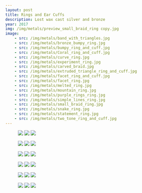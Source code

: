 ```yaml
---
layout: post
title: Rings and Ear Cuffs
description: Lost wax cast silver and bronze
year: 2017
img: /img/metals/preview_small_braid_ring copy.jpg
image:
    - src: /img/metals/band_with_triangles.jpg
    - src: /img/metals/bronze_bumpy_ring.jpg
    - src: /img/metals/bumpy_ring_and_cuff.jpg
    - src: /img/metals/Coral_ring_and_cuff.jpg
    - src: /img/metals/curve_ring.jpg
    - src: /img/metals/experiment_ring.jpg
    - src: /img/metals/carved_braid.jpg
    - src: /img/metals/extruded_triangle_ring_and_cuff.jpg
    - src: /img/metals/facet_ring_and_cuff.jpg
    - src: /img/metals/facet_ring.jpg
    - src: /img/metals/melted_ring.jpg
    - src: /img/metals/mountain_ring.jpg
    - src: /img/metals/purple_rings_ring.jpg
    - src: /img/metals/simple_lines_ring.jpg
    - src: /img/metals/small_braid_ring.jpg
    - src: /img/metals/snake_ring.jpg
    - src: /img/metals/statement_ring.jpg
    - src: /img/metals/two_tone_ring_and_cuff.jpg
---
```

<figure>
  <img class="col one" src="{{ page.image[0].src }}">
  <img class="col one" src="{{ page.image[1].src }}">
  <img class="col one" src="{{ page.image[2].src }}">
</figure>
<figure>
  <img class="col one" src="{{ page.image[3].src }}">
  <img class="col one" src="{{ page.image[4].src }}">
  <img class="col one" src="{{ page.image[5].src }}">
</figure>
<figure>
  <img class="col one" src="{{ page.image[6].src }}">
  <img class="col one" src="{{ page.image[7].src }}">
  <img class="col one" src="{{ page.image[8].src }}">
</figure>
<figure>
  <img class="col one" src="{{ page.image[9].src }}">
  <img class="col one" src="{{ page.image[10].src }}">
  <img class="col one" src="{{ page.image[11].src }}">
</figure>
<figure>
  <img class="col one" src="{{ page.image[12].src }}">
  <img class="col one" src="{{ page.image[13].src }}">
  <img class="col one" src="{{ page.image[14].src }}">
</figure>
<figure>
  <img class="col one" src="{{ page.image[15].src }}">
  <img class="col one" src="{{ page.image[16].src }}">
  <img class="col one" src="{{ page.image[17].src }}">
</figure>
